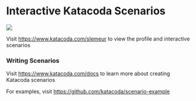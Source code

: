 # Interactive Katacoda Scenarios

[![](http://shields.katacoda.com/katacoda/slemeur/count.svg)](https://www.katacoda.com/slemeur "Get your profile on Katacoda.com")

Visit https://www.katacoda.com/slemeur to view the profile and interactive scenarios

### Writing Scenarios
Visit https://www.katacoda.com/docs to learn more about creating Katacoda scenarios

For examples, visit https://github.com/katacoda/scenario-example

